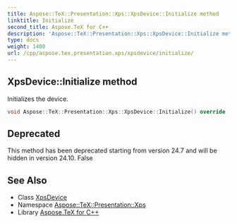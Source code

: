 ```yaml
---
title: Aspose::TeX::Presentation::Xps::XpsDevice::Initialize method
linktitle: Initialize
second_title: Aspose.TeX for C++
description: 'Aspose::TeX::Presentation::Xps::XpsDevice::Initialize method. Initializes the device in C++.'
type: docs
weight: 1400
url: /cpp/aspose.tex.presentation.xps/xpsdevice/initialize/
---
```

## XpsDevice::Initialize method


Initializes the device.

```cpp
void Aspose::TeX::Presentation::Xps::XpsDevice::Initialize() override
```


## Deprecated
This method has been deprecated starting from version 24.7 and will be hidden in version 24.10. False 

## See Also

* Class [XpsDevice](../)
* Namespace [Aspose::TeX::Presentation::Xps](../../)
* Library [Aspose.TeX for C++](../../../)
